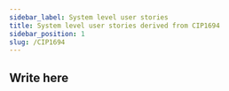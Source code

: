 ```yaml
---
sidebar_label: System level user stories
title: System level user stories derived from CIP1694
sidebar_position: 1
slug: /CIP1694
---
```


##  Write here